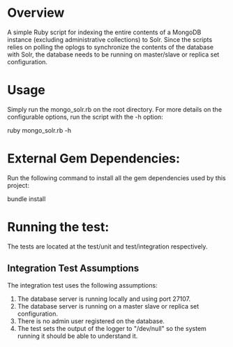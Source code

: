 # Overview

A simple Ruby script for indexing the entire contents of a MongoDB instance (excluding administrative collections) to Solr. Since the scripts relies on polling the oplogs to synchronize the contents of the database with Solr, the database needs to be running on master/slave or replica set configuration.

# Usage

Simply run the mongo_solr.rb on the root directory. For more details on the configurable options, run the script with the -h option:

  ruby mongo_solr.rb -h

# External Gem Dependencies:

Run the following command to install all the gem dependencies used by this project:

  bundle install

# Running the test:

The tests are located at the test/unit and test/integration respectively.

## Integration Test Assumptions

The integration test uses the following assumptions:

1. The database server is running locally and using port 27107.
2. The database server is running on a master slave or replica set configuration.
3. There is no admin user registered on the database.
4. The test sets the output of the logger to "/dev/null" so the system running it should be able
   to understand it.

